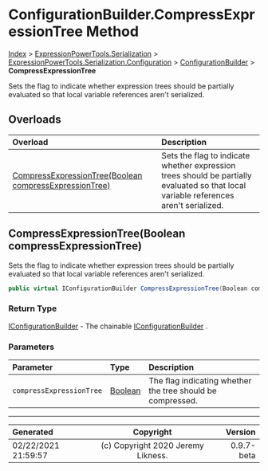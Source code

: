 ﻿# ConfigurationBuilder.CompressExpressionTree Method

[Index](../index.md) > [ExpressionPowerTools.Serialization](ExpressionPowerTools.Serialization.a.md) > [ExpressionPowerTools.Serialization.Configuration](ExpressionPowerTools.Serialization.Configuration.n.md) > [ConfigurationBuilder](ExpressionPowerTools.Serialization.Configuration.ConfigurationBuilder.cs.md) > **CompressExpressionTree**

Sets the flag to indicate whether expression trees should be partially
            evaluated so that local variable references aren't serialized.

## Overloads

| Overload | Description |
| :-- | :-- |
| [CompressExpressionTree(Boolean compressExpressionTree)](#compressexpressiontreeboolean-compressexpressiontree) | Sets the flag to indicate whether expression trees should be partially            evaluated so that local variable references aren't serialized. |
## CompressExpressionTree(Boolean compressExpressionTree)

Sets the flag to indicate whether expression trees should be partially
            evaluated so that local variable references aren't serialized.

```csharp
public virtual IConfigurationBuilder CompressExpressionTree(Boolean compressExpressionTree)
```

### Return Type

 [IConfigurationBuilder](ExpressionPowerTools.Serialization.Signatures.IConfigurationBuilder.i.md)  - The chainable [IConfigurationBuilder](ExpressionPowerTools.Serialization.Signatures.IConfigurationBuilder.i.md) .

### Parameters

| Parameter | Type | Description |
| :-- | :-- | :-- |
| `compressExpressionTree` | [Boolean](https://docs.microsoft.com/dotnet/api/system.boolean) | The flag indicating whether the tree            should be compressed. |



---

| Generated | Copyright | Version |
| :-- | :-: | --: |
| 02/22/2021 21:59:57 | (c) Copyright 2020 Jeremy Likness. | 0.9.7-beta |
